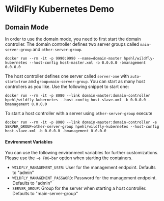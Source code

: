 # WildFly Kubernetes Demo

## Domain Mode

In order to use the domain mode, you need to first start the domain controller. The domain controller defines two server groups called `main-server-group` and `other-server-group`.

	docker run --rm -it -p 9990:9990 --name=domain-master hpehl/wildfly-kubernetes --host-config host-master.xml -b 0.0.0.0 -bmanagement 0.0.0.0

The host controller defines one server called `server-one` with `auto-start=true` and `group=main-server-group`. You can start as many host controllers as you like. Use the following snippet to start one:

	docker run --rm -it -p 8080 --link domain-master:domain-controller hpehl/wildfly-kubernetes --host-config host-slave.xml -b 0.0.0.0 -bmanagement 0.0.0.0

To start a host controller with a server using `other-server-group` execute

    docker run --rm -it -p 8080 --link domain-master:domain-controller -e SERVER_GROUP=other-server-group hpehl/wildfly-kubernetes --host-config host-slave.xml -b 0.0.0.0 -bmanagement 0.0.0.0

#### Environment Variables

You can use the following environment variables for further customizations. Please use the `-e FOO=bar` option when starting the containers.

- `WILDFLY_MANAGEMENT_USER`: User for the management endpoint. Defaults to "admin"
- `WILDFLY_MANAGEMENT_PASSWORD`: Password for the management endpoint. Defaults to "admin"
- `SERVER_GROUP`: Group for the server when starting a host controller. Defaults to "main-server-group"
